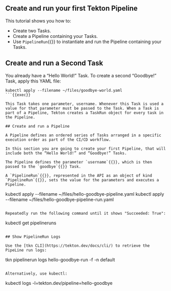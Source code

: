 ## Create and run your first Tekton Pipeline

This tutorial shows you how to:

- Create two Tasks.
- Create a Pipeline containing your Tasks.
- Use `PipelineRun`{{}} to instantiate and run the Pipeline containing your Tasks.

## Create and run a Second Task

You already have a “Hello World!” Task. To create a second “Goodbye!” Task, apply this YAML file:

```
kubectl apply --filename ~/files/goodbye-world.yaml
```{{exec}}

This Task takes one parameter, username. Whenever this Task is used a value for that parameter must be passed to the Task. When a Task is part of a Pipeline, Tekton creates a TaskRun object for every task in the Pipeline.

## Create and run a Pipeline

A Pipeline defines an ordered series of Tasks arranged in a specific execution order as part of the CI/CD workflow.

In this section you are going to create your first Pipeline, that will include both the “Hello World!” and “Goodbye!” Tasks.

The Pipeline defines the parameter `username`{{}}, which is then passed to the `goodbye`{{}} Task.

A `PipelineRun`{{}}, represented in the API as an object of kind `PipelineRun`{{}}, sets the value for the parameters and executes a Pipeline.

```
kubectl apply --filename ~/files/hello-goodbye-pipeline.yaml
kubectl apply --filename ~/files/hello-goodbye-pipeline-run.yaml
```{{exec}}

Repeatedly run the following command until it shows "Succeeded: True":

```
kubectl get pipelineruns
```{{exec}}

## Show PipelineRun Logs

Use the [tkn CLI](https://tekton.dev/docs/cli/) to retrieve the PipeLine run logs:

```
tkn pipelinerun logs hello-goodbye-run -f -n default
```{{exec}}

Alternatively, use kubectl:

```
kubectl logs -l=tekton.dev/pipeline=hello-goodbye
```{{exec}}